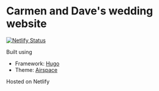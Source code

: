 # Carmen and Dave's wedding website

[![Netlify Status](https://api.netlify.com/api/v1/badges/77b1f000-5fb9-45ea-a473-8cd7819875c9/deploy-status)](https://app.netlify.com/sites/carmen-and-dave/deploys)

Built using
* Framework: [Hugo](https://gohugo.io/getting-started/installing/)
* Theme: [Airspace](https://github.com/themefisher/airspace-hugo)

Hosted on Netlify

